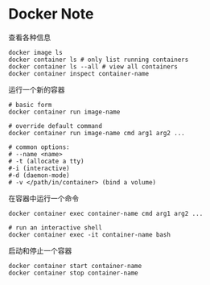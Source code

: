 # Docker Note

查看各种信息

```shell
docker image ls
docker container ls # only list running containers
docker container ls --all # view all containers
docker container inspect container-name
```

运行一个新的容器

```shell
# basic form
docker container run image-name

# override default command
docker container run image-name cmd arg1 arg2 ...

# common options:
# --name <name>
# -t (allocate a tty)
#-i (interactive)
#-d (daemon-mode)
# -v </path/in/container> (bind a volume)
```

在容器中运行一个命令

```shell
docker container exec container-name cmd arg1 arg2 ...

# run an interactive shell
docker container exec -it container-name bash
```

启动和停止一个容器

```shell
docker container start container-name
docker container stop container-name
```

